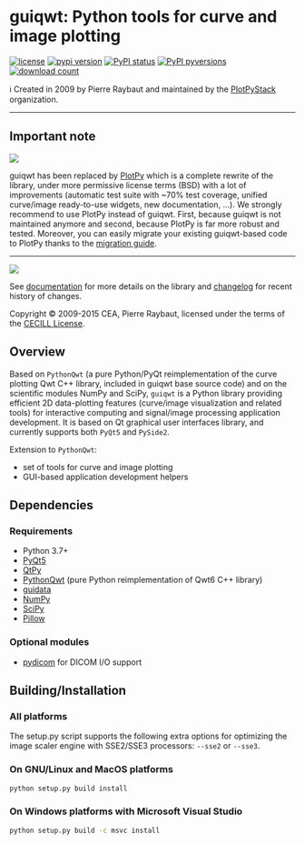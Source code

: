 # guiqwt: Python tools for curve and image plotting

[![license](https://img.shields.io/pypi/l/guiqwt.svg)](./LICENSE)
[![pypi version](https://img.shields.io/pypi/v/guiqwt.svg)](https://pypi.org/project/guiqwt/)
[![PyPI status](https://img.shields.io/pypi/status/guiqwt.svg)](https://github.com/PlotPyStack/guiqwt)
[![PyPI pyversions](https://img.shields.io/pypi/pyversions/guiqwt.svg)](https://pypi.python.org/pypi/guiqwt/)
[![download count](https://img.shields.io/conda/dn/conda-forge/guiqwt.svg)](https://www.anaconda.com/download/)

ℹ️ Created in 2009 by Pierre Raybaut and maintained by the [PlotPyStack](https://github.com/PlotPyStack) organization.

------

## Important note

<img src="https://raw.githubusercontent.com/PlotPyStack/plotpy/master/doc/images/plotpy-banner.png">

guiqwt has been replaced by [PlotPy](https://github.com/PlotPyStack/plotpy) which is a complete rewrite of the library, under more permissive license terms (BSD) with a lot of improvements (automatic test suite with ~70% test coverage, unified curve/image ready-to-use widgets, new documentation, ...).
We strongly recommend to use PlotPy instead of guiqwt. First, because guiqwt is not maintained anymore and second, because PlotPy is far more robust and tested.
Moreover, you can easily migrate your existing guiqwt-based code to PlotPy thanks to the [migration guide](https://plotpy.readthedocs.io/en/latest/dev/guiqwt_to_plotpy.html).

------

<img src="https://raw.githubusercontent.com/PlotPyStack/guiqwt/master/doc/images/panorama.png">

See [documentation](https://guiqwt.readthedocs.io/en/latest/) for more details on
the library and [changelog](CHANGELOG.md) for recent history of changes.

Copyright © 2009-2015 CEA, Pierre Raybaut, licensed under the terms of the
[CECILL License](Licence_CeCILL_V2-en.txt).

## Overview

Based on ``PythonQwt`` (a pure Python/PyQt reimplementation of the curve
plotting Qwt C++ library, included in guiqwt base source code) and on the
scientific modules NumPy and SciPy, ``guiqwt`` is a Python library providing
efficient 2D data-plotting features (curve/image visualization and related
tools) for interactive computing and signal/image processing application
development. It is based on Qt graphical user interfaces library, and
currently supports both ``PyQt5`` and ``PySide2``.

Extension to ``PythonQwt``:

* set of tools for curve and image plotting
* GUI-based application development helpers

## Dependencies

### Requirements

* Python 3.7+
* [PyQt5](https://pypi.python.org/pypi/PyQt5)
* [QtPy](https://pypi.org/project/QtPy/)
* [PythonQwt](https://pypi.python.org/pypi/PythonQwt) (pure Python reimplementation of Qwt6 C++ library)
* [guidata](https://pypi.python.org/pypi/guidata)
* [NumPy](https://pypi.python.org/pypi/NumPy)
* [SciPy](https://pypi.python.org/pypi/SciPy)
* [Pillow](https://pypi.python.org/pypi/Pillow)

### Optional modules

* [pydicom](https://pypi.python.org/pypi/pydicom) for DICOM I/O support

## Building/Installation

### All platforms

The setup.py script supports the following extra options for
optimizing the image scaler engine with SSE2/SSE3 processors:
``--sse2`` or ``--sse3``.

### On GNU/Linux and MacOS platforms

```bash
python setup.py build install
```

### On Windows platforms with Microsoft Visual Studio

```cmd
python setup.py build -c msvc install
```
